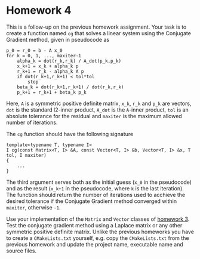 Homework 4
==========

This is a follow-up on the previous homework assignment.  Your task is to
create a function named `cg` that solves a linear system using the Conjugate
Gradient method, given in pseudocode as

    p_0 = r_0 = b - A x_0
    for k = 0, 1, ..., maxiter-1
        alpha_k = dot(r_k,r_k) / A_dot(p_k,p_k)
        x_k+1 = x_k + alpha_k p
        r_k+1 = r_k - alpha_k A p
        if dot(r_k+1,r_k+1) < tol*tol
            stop
        beta_k = dot(r_k+1,r_k+1) / dot(r_k,r_k)
        p_k+1 = r_k+1 + beta_k p_k

Here, `A` is a symmetric positive definite matrix, `x_k`, `r_k` and `p_k` are
vectors, `dot` is the standard l2-inner product, `A_dot` is the `A`-inner
product, `tol` is an absolute tolerance for the residual and `maxiter` is the
maximum allowed number of iterations.

The `cg` function should have the following signature

    template<typename T, typename I>
    I cg(const Matrix<T, I> &A, const Vector<T, I> &b, Vector<T, I> &x, T tol, I maxiter)
    {
        ...
    }

The third argument serves both as the initial guess (`x_0` in the pseudocode)
and as the result (`x_k+1` in the pseudocode, where `k` is the last iteration).
The function should return the number of iterations used to acchieve the
desired tolerance if the Conjugate Gradient method converged within `maxiter`,
otherwise `-1`.

Use your implementation of the `Matrix` and `Vector` classes of [homework 3].
Test the conjugate gradient method using a Laplace matrix or any other
symmetric positive definite matrix.  Unlike the previous homeworks you have to
create a `CMakeLists.txt` yourself, e.g. copy the `CMakeLists.txt` from the
previous homework and update the project name, executable name and source
files.

[homework 3]: ../H03-matrix-vector/

